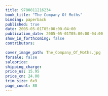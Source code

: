 ```yaml
---
title: 9780811216234
book_title: "The Company Of Moths"
binding: paperback
published: true
date: 2005-05-01T05:00:00-04:00
publication_date: 2005-05-01T05:00:00-04:00
show_in_forthcoming: false
contributors:

cover_image_path: The_Company_Of_Moths.jpg
forsale: false
saleprice:
shipping_charge:
price_us: 15.95
price_cn: 24.00
trim_size: 6x9
page_count: 80
---
```


